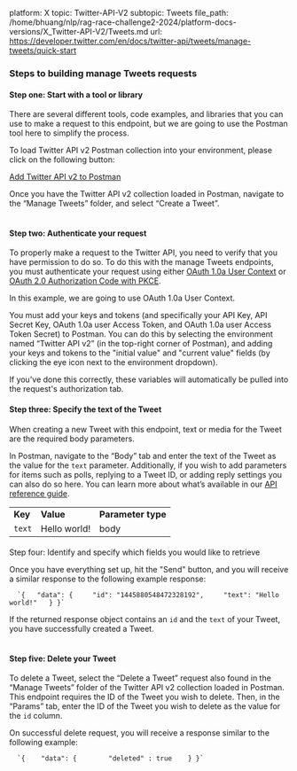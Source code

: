 platform: X
topic: Twitter-API-V2
subtopic: Tweets
file_path: /home/bhuang/nlp/rag-race-challenge2-2024/platform-docs-versions/X_Twitter-API-V2/Tweets.md
url: https://developer.twitter.com/en/docs/twitter-api/tweets/manage-tweets/quick-start


### Steps to building manage Tweets requests

#### Step one: Start with a tool or library

There are several different tools, code examples, and libraries that you can use to make a request to this endpoint, but we are going to use the Postman tool here to simplify the process.

To load Twitter API v2 Postman collection into your environment, please click on the following button:

[Add Twitter API v2 to Postman](https://t.co/twitter-api-postman)

Once you have the Twitter API v2 collection loaded in Postman, navigate to the “Manage Tweets” folder, and select “Create a Tweet”.  
 

#### Step two: Authenticate your request

To properly make a request to the Twitter API, you need to verify that you have permission to do so. To do this with the manage Tweets endpoints, you must authenticate your request using either [OAuth 1.0a User Context](https://developer.twitter.com/en/docs/authentication/oauth-1-0a) or [OAuth 2.0 Authorization Code with PKCE](https://developer.twitter.com/en/docs/authentication/oauth-2-0/authorization-code).

In this example, we are going to use OAuth 1.0a User Context.

You must add your keys and tokens (and specifically your API Key, API Secret Key, OAuth 1.0a user Access Token, and OAuth 1.0a user Access Token Secret) to Postman. You can do this by selecting the environment named “Twitter API v2” (in the top-right corner of Postman), and adding your keys and tokens to the "initial value" and "current value" fields (by clicking the eye icon next to the environment dropdown).

If you've done this correctly, these variables will automatically be pulled into the request's authorization tab.

#### Step three: Specify the text of the Tweet

When creating a new Tweet with this endpoint, text or media for the Tweet are the required body parameters.

In Postman, navigate to the “Body” tab and enter the text of the Tweet as the value for the `text` parameter. Additionally, if you wish to add parameters for items such as polls, replying to a Tweet ID, or adding reply settings you can also do so here. You can learn more about what’s available in our [API reference guide](https://developer.twitter.com/en/docs/twitter-api/tweets/manage-tweets/api-reference).  

|     |     |     |
| --- | --- | --- |
| **Key** | **Value** | **Parameter type** |
| `text` | Hello world! | body |

####   
Step four: Identify and specify which fields you would like to retrieve

Once you have everything set up, hit the "Send" button, and you will receive a similar response to the following example response:

      `{   "data": {     "id": "1445880548472328192",     "text": "Hello world!"   } }`
    

If the returned response object contains an `id` and the `text` of your Tweet, you have successfully created a Tweet.  
 

#### Step five: Delete your Tweet  

To delete a Tweet, select the “Delete a Tweet” request also found in the “Manage Tweets” folder of the Twitter API v2 collection loaded in Postman. This endpoint requires the ID of the Tweet you wish to delete. Then, in the “Params” tab, enter the ID of the Tweet you wish to delete as the value for the `id` column. 

On successful delete request, you will receive a response similar to the following example:

      `{    "data": {        "deleted" : true    } }`